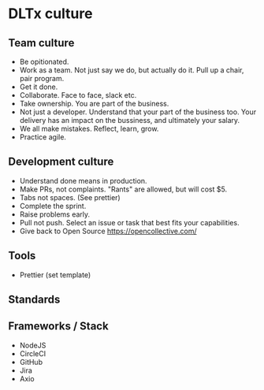 # DLTx culture

## Team culture
* Be opitionated.
* Work as a team.  Not just say we do, but actually do it.  Pull up a chair, pair program.
* Get it done.
* Collaborate.  Face to face, slack etc.
* Take ownership.  You are part of the business.
* Not just a developer.  Understand that your part of the business too.  Your delivery has an impact on the bussiness, and ultimately your salary.
* We all make mistakes.  Reflect, learn, grow.
* Practice agile.

## Development culture
* Understand done means in production.
* Make PRs, not complaints.  "Rants" are allowed, but will cost $5.
* Tabs not spaces.  (See prettier)
* Complete the sprint.
* Raise problems early.
* Pull not push.  Select an issue or task that best fits your capabilities.
* Give back to Open Source https://opencollective.com/

## Tools
* Prettier (set template)

## Standards

## Frameworks / Stack
* NodeJS
* CircleCI
* GitHub
* Jira
* Axio
